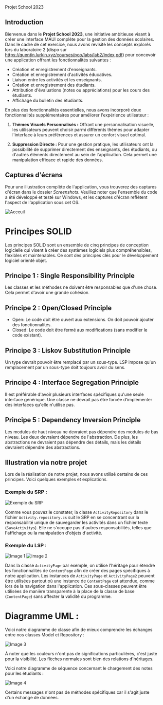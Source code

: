 Projet School 2023

## Introduction

Bienvenue dans le **Projet School 2023**, une initiative ambitieuse visant à créer une interface MAUI complète pour la gestion des données scolaires. Dans le cadre de cet exercice, nous avons revisité les concepts explorés lors du laboratoire 2 (dispo sur https://quentin.lurkin.xyz/courses/poo/labs/lab2/index.pdf) pour concevoir une application offrant les fonctionnalités suivantes :

- Création et enregistrement d'enseignants.
- Création et enregistrement d'activités éducatives.
- Liaison entre les activités et les enseignants.
- Création et enregistrement des étudiants.
- Attribution d'évaluations (notes ou appréciations) pour les cours des étudiants.
- Affichage du bulletin des étudiants.

En plus des fonctionnalités essentielles, nous avons incorporé deux fonctionnalités supplémentaires pour améliorer l'expérience utilisateur :

1. **Thèmes Visuels Personnalisés :** Offrant une personnalisation visuelle, les utilisateurs peuvent choisir parmi différents thèmes pour adapter l'interface à leurs préférences et assurer un confort visuel optimal.

2. **Suppression Directe :** Pour une gestion pratique, les utilisateurs ont la possibilité de supprimer directement des enseignants, des étudiants, ou d'autres éléments directement au sein de l'application. Cela permet une manipulation efficace et rapide des données.

## Captures d'écrans

Pour une illustration complète de l'application, vous trouverez des captures d'écran dans le dossier *Screenshots*. Veuillez noter que l'ensemble du code a été développé et testé sur Windows, et les captures d'écran reflètent l'aspect de l'application sous cet OS.

![Acceuil](https://github.com/Mister-IZ/School_project_3BE/blob/main/Screenshots/MAUI%20(1).png?raw=true)

# 

# Principes SOLID

Les principes SOLID sont un ensemble de cinq principes de conception logicielle qui visent à créer des systèmes logiciels plus compréhensibles, flexibles et maintenables. Ce sont des principes clés pour le développement logiciel orienté objet.

## Principe 1 : Single Responsibility Principle

Les classes et les méthodes ne doivent être responsables que d'une chose. Cela permet d'avoir une grande cohésion.

## Principe 2 : Open/Closed Principle

- Open: Le code doit être ouvert aux extensions. On doit pouvoir ajouter des fonctionnalités.
- Closed: Le code doit être fermé aux modifications (sans modifier le code existant).

## Principe 3 : Liskov Substitution Principle

Un type devrait pouvoir être remplacé par un sous-type. LSP impose qu'un remplacement par un sous-type doit toujours avoir du sens.

## Principe 4 : Interface Segregation Principle

Il est préférable d'avoir plusieurs interfaces spécifiques qu'une seule interface générique. Une classe ne devrait pas être forcée d'implémenter des interfaces qu'elle n'utilise pas.

## Principe 5 : Dependency Inversion Principle

Les modules de haut niveau ne devraient pas dépendre des modules de bas niveau. Les deux devraient dépendre de l'abstraction. De plus, les abstractions ne devraient pas dépendre des détails, mais les détails devraient dépendre des abstractions.

## Illustration via notre projet

Lors de la réalisation de notre projet, nous avons utilisé certains de ces principes. Voici quelques exemples et explications.

### Exemple du SRP :

![Exemple du SRP](https://github.com/Mister-IZ/School_project_3BE/blob/main/Images/Capture%20d%E2%80%99e%CC%81cran%202023-12-21%20a%CC%80%2021.46.06.png?raw=true)

Comme vous pouvez le constater, la classe `ActivityRepository` dans le fichier `Activity.repository.cs` suit le SRP en se concentrant sur la responsabilité unique de sauvegarder les activités dans un fichier texte (`SaveActivitys`). Elle ne s'occupe pas d'autres responsabilités, telles que l'affichage ou la manipulation d'objets d'activité.

### Exemple du LSP :

![Image 1](https://github.com/Mister-IZ/School_project_3BE/blob/main/Images/Capture%20d%E2%80%99e%CC%81cran%202023-12-21%20a%CC%80%2021.49.24.png?raw=true) ![Image 2](https://github.com/Mister-IZ/School_project_3BE/blob/main/Images/Capture%20d%E2%80%99e%CC%81cran%202023-12-21%20a%CC%80%2021.51.31.png?raw=true)


Dans la classe `ActivityPage` par exemple, on utilise l'héritage pour étendre les fonctionnalités de `ContentPage` afin de créer des pages spécifiques à notre application. Les instances de `ActivityPage` et `ActivityPage2` peuvent être utilisées partout où une instance de `ContentPage` est attendue, comme lors de la navigation dans l'application. Ces sous-classes peuvent être utilisées de manière transparente à la place de la classe de base (`ContentPage`) sans affecter la validité du programme.



# Diagramme UML :

Voici notre diagramme de classe afin de mieux comprendre les échanges entre nos classes Model et Repository :

![Image 3](https://github.com/Mister-IZ/School_project_3BE/blob/main/Images/Capture%20d%E2%80%99e%CC%81cran%202024-01-22%20a%CC%80%2021.56.40.png)

À noter que les couleurs n'ont pas de significations particulières, c'est juste pour la visibilité.
Les flèches normales sont bien des relations d'héritages.


Voici notre diagramme de séquence concernant le chargement des notes pour les étudiants :

![Image 4](https://github.com/Mister-IZ/School_project_3BE/blob/main/Images/Capture%20d%E2%80%99e%CC%81cran%202024-01-22%20a%CC%80%2021.56.48.png)

Certains messages n'ont pas de méthodes spécifiques car il s'agit juste d'un échange de données.

